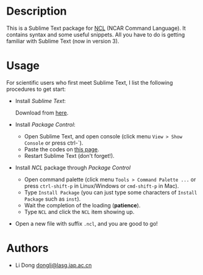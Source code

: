 Description
===========

This is a Sublime Text package for <a href=http://www.ncl.ucar.edu>NCL</a>
(NCAR Command Language). It contains syntax and some useful snippets. All you
have to do is getting familiar with Sublime Text (now in version 3).

Usage
=====

For scientific users who first meet Sublime Text, I list the following procedures to get start:

- Install *Sublime Text*:

    Download from [here](http://www.sublimetext.com/3).
    
- Install *Package Control*:

	* Open Sublime Text, and open console (click menu `View > Show Console` or press ctrl-`).
	* Paste the codes on [this page](https://sublime.wbond.net/installation).
	* Restart Sublime Text (don't forget!).

- Install *NCL* package through *Package Control*

	* Open command palette (click menu `Tools > Command Palette ...` or press `ctrl-shift-p` in Linux/Windows or `cmd-shift-p` in Mac).
	* Type `Install Package` (you can just type some characters of `Install Package` such as `inst`).
	* Wait the completion of the loading (**patience**).
	* Type `NCL` and click the `NCL` item showing up.

- Open a new file with suffix `.ncl`, and you are good to go!

Authors
=======

- Li Dong <dongli@lasg.iap.ac.cn>
